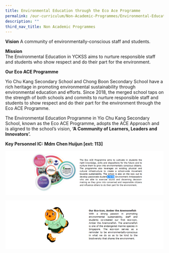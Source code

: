 ```yaml
---
title: Environmental Education through the Eco Ace Programme
permalink: /our-curriculum/Non-Academic-Programmes/Environmental-Education-through-the-Eco-Ace-Programme/
description: ""
third_nav_title: Non Academic Programmes
---
```

**Vision**
A community of environmentally-conscious staff and students.  
  
**Mission**  
The Environmental Education in YCKSS aims to nurture responsible staff and students who show respect and do their part for the environment.  
  

**Our Eco ACE Programme**

Yio Chu Kang Secondary School and Chong Boon Secondary School have a rich heritage in promoting environmental sustainability through environmental education and efforts. Since 2018, the merged school taps on the strength of both schools and commits to nurture responsible staff and students to show respect and do their part for the environment through the Eco ACE Programme.

The Environmental Education Programme in Yio Chu Kang Secondary School, known as the Eco ACE Programme, adopts the ACE Approach and is aligned to the school’s vision, **‘A Community of Learners, Leaders and Innovators’.**

**Key Personnel IC: Mdm Chen Huijun \[ext: 113\]**

![](/images/Our%20Curriculum/Non%20Academic%20Programmes/Environ%20Edu%20Eco%20Ace%20Program/Environ%20Edu%20Eco%20Ace%20Program/E2.png)

![](/images/Our%20Curriculum/Non%20Academic%20Programmes/Environ%20Edu%20Eco%20Ace%20Program/Environ%20Edu%20Eco%20Ace%20Program/E3.png)